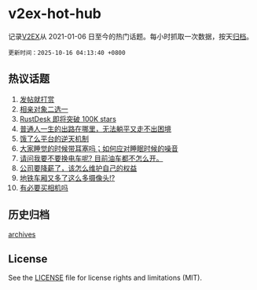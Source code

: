 # v2ex-hot-hub

 记录[V2EX](https://www.v2ex.com/)从 2021-01-06 日至今的热门话题。每小时抓取一次数据，按天[归档](archives)。

`更新时间：2025-10-16 04:13:40 +0800`

## 热议话题

1. [发帖就打赏](https://www.v2ex.com/t/1165372)
1. [相亲对象二选一](https://www.v2ex.com/t/1165327)
1. [RustDesk 即将突破 100K stars](https://www.v2ex.com/t/1165782)
1. [普通人一生的出路在哪里，无法躺平又走不出困境](https://www.v2ex.com/t/1165328)
1. [饿了么平台的逆天机制](https://www.v2ex.com/t/1165305)
1. [大家睡觉的时候带耳塞吗；如何应对睡眠时候的噪音](https://www.v2ex.com/t/1165271)
1. [请问我要不要换电车呢? 目前油车都不怎么开。](https://www.v2ex.com/t/1165355)
1. [公司要降薪了，该怎么维护自己的权益](https://www.v2ex.com/t/1165275)
1. [地铁车厢又多了这么多摄像头!?](https://www.v2ex.com/t/1165272)
1. [有必要买相机吗](https://www.v2ex.com/t/1165366)

## 历史归档

[archives](archives)

## License

See the [LICENSE](LICENSE) file for license rights and limitations (MIT).
